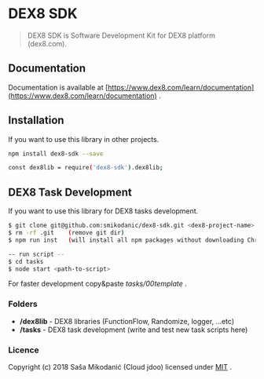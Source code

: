 # DEX8 SDK
>DEX8 SDK is Software Development Kit for DEX8 platform (dex8.com).


## Documentation
Documentation is available at [https://www.dex8.com/learn/documentation](https://www.dex8.com/learn/documentation) .


## Installation
If you want to use this library in other projects.
```bash
npm install dex8-sdk --save

const dex8lib = require('dex8-sdk').dex8lib;
```

## DEX8 Task Development
If you want to use this library for DEX8 tasks development.
```bash
$ git clone git@github.com:smikodanic/dex8-sdk.git <dex8-project-name>
$ rm -rf .git    (remove git dir)
$ npm run inst   (will install all npm packages without downloading Chromium browser)

-- run script --
$ cd tasks
$ node start <path-to-script>
```
For faster development copy&paste *tasks/00template* .



### Folders
- **/dex8lib** - DEX8 libraries (FunctionFlow, Randomize, logger, ...etc)
- **/tasks** - DEX8 task development (write and test new task scripts here)


### Licence
Copyright (c) 2018 Saša Mikodanić (Cloud jdoo) licensed under [MIT](https://github.com/smikodanic/dex8-sdk/blob/master/LICENSE) .
